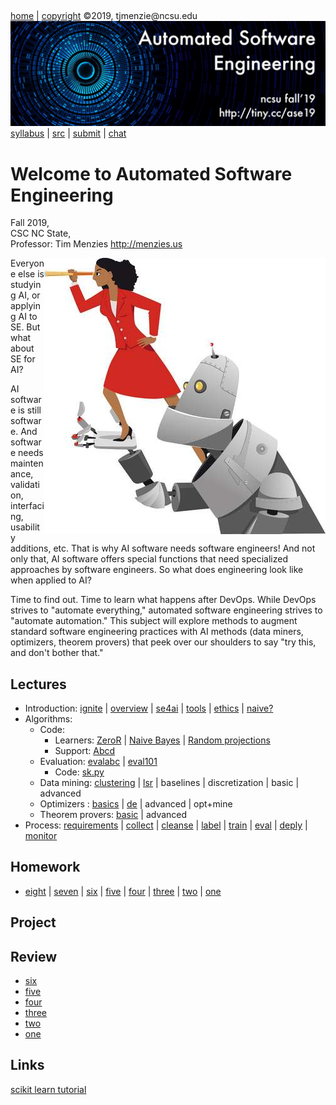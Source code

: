 <a name=top>&nbsp;<p> </a>
[home](http://tiny.cc/ase19#top) | 
[copyright](https://github.com/txt/ase19/blob/master/LICENSE.md#top) &copy;2019, tjmenzie&commat;ncsu.edu 
<br> [<img width=900 src="https://raw.githubusercontent.com/txt/ase19/master/etc/img/banner.png">](http://tiny.cc/ase19)<br> 
[syllabus](https://github.com/txt/ase19/blob/master/syllabus.md#top) | 
[src](http://menzies.us/fun) | 
[submit](http://tiny.cc/ase19give) | 
[chat](https://ase19.slack.com/) 


# Welcome to Automated Software Engineering

Fall 2019,   
CSC NC State,  
Professor: Tim Menzies <http://menzies.us>

<img align=right width=450 src="etc/img/girlbot.png">

Everyone else is studying AI, or applying AI to SE.
But what about SE for AI? 


AI software is still software. And software needs maintenance, validation, interfacing, usability additions, etc. That is why AI software needs software engineers!
And not only that, AI software offers special functions that need specialized approaches by software engineers. So what does engineering look like when applied to AI?

Time to find out.
Time to learn what happens after DevOps. 
While DevOps strives to "automate everything," automated software engineering strives to "automate automation." 
This subject will explore methods to augment standard software engineering practices with AI methods (data miners, optimizers, theorem provers) that peek over our shoulders to say "try this, and don't bother that."  
 

## Lectures

- Introduction:  [ignite](docs/ignite.md#top) | 
  [overview](docs/overview.md#top) | 
  [se4ai](docs/se4ai.md#top) |
  [tools](docs/tools.md#top) |
  [ethics](docs/ethics.md#top) |
  [naive?](docs/ethics.md#top)
- Algorithms:
    - Code: 
       - Learners: [ZeroR](http://menzies.us/fun/zeror) |  [Naive Bayes](http://menzies.us/fun/nb) | [Random projections](https://gist.github.com/timm/17ecaac48307ccc6c6f88bd229701ec0)
       - Support: [Abcd](http://menzies.us/fun/abcd) 
    - Evaluation:
       [evalabc](docs/evalabc.md#top) |
       [eval101](docs/eval101.md#top)
       - Code: [sk.py](https://gist.github.com/timm/41b3a8790c1adce26d63c5874fbea393)
    - Data mining: [clustering](docs/cluster.md#top) | [lsr](docs/lsr.md#top) | baselines | discretization | basic | advanced
    - Optimizers : [basics](docs/optimize.md#top) | [de](docs/de.md#top) | advanced | opt+mine
    - Theorem provers: [basic](docs/provers.md#top) | advanced
- Process: [requirements](docs/requirements.md#top) | 
  [collect](docs/collect.md#top) | 
  [cleanse](docs/cleanse.md#top) | 
  [label](docs/label.md#top) | 
  [train](docs/train.md#top) | 
  [eval](docs/eval.md#top) |
  [deply](docs/deply.md#top) |
  [monitor](docs/monitor.md#top)

## Homework 

-  [eight](docs/hw8.md#top) |
  [seven](docs/hw7.md#top) |
   [six](docs/hw6.md#top) |
  [five](docs/hw5.md#top) |
  [four](docs/hw4.md#top) |
   [three](docs/hw3.md#top) |
   [two](docs/hw2.md#top) |
   [one](docs/hw1.md#top) 

## Project

## Review

-  [six](docs/review6.md#top) 
-  [five](docs/review5.md#top) 
-  [four](docs/review4.md#top) 
-  [three](docs/review3.md#top) 
-  [two](docs/review2.md#top) 
-  [one](docs/review1.md#top) 

## Links

[scikit learn tutorial](https://github.com/rshu/Tutorials_ASEFall19/tree/master/sklearn) 
